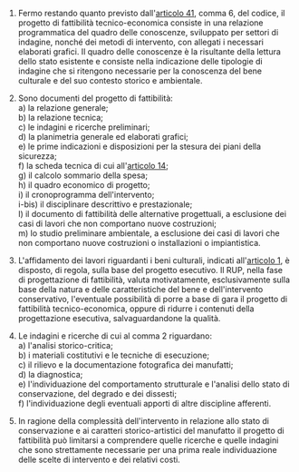 1. Fermo restando quanto previsto dall'[articolo 41](/articolo-41/2), comma 6, del codice, il progetto di fattibilità tecnico-economica consiste in una relazione programmatica del quadro delle conoscenze, sviluppato per settori di indagine, nonché dei metodi di intervento, con allegati i necessari elaborati grafici. Il quadro delle conoscenze è la risultante della lettura dello stato esistente e consiste nella indicazione delle tipologie di indagine che si ritengono necessarie per la conoscenza del bene culturale e del suo contesto storico e ambientale.

2. Sono documenti del progetto di fattibilità:<br>a) la relazione generale;<br>b) la relazione tecnica;<br>c) le indagini e ricerche preliminari;<br>d) la planimetria generale ed elaborati grafici;<br>e) le prime indicazioni e disposizioni per la stesura dei piani della sicurezza;<br>f) la scheda tecnica di cui all'[articolo 14](/allegato-2.18/articolo-14/1);<br>g) il calcolo sommario della spesa;<br>h) il quadro economico di progetto;<br>i) il cronoprogramma dell'intervento;<br>i-bis) il disciplinare descrittivo e prestazionale;<br>l) il documento di fattibilità delle alternative progettuali, a esclusione dei casi di lavori che non comportano nuove costruzioni;<br>m) lo studio preliminare ambientale, a esclusione dei casi di lavori che non comportano nuove costruzioni o installazioni o impiantistica.

3. L'affidamento dei lavori riguardanti i beni culturali, indicati all'[articolo 1](/allegato-2.18/articolo-1/1), è disposto, di regola, sulla base del progetto esecutivo. Il RUP, nella fase di progettazione di fattibilità, valuta motivatamente, esclusivamente sulla base della natura e delle caratteristiche del bene e dell'intervento conservativo, l'eventuale possibilità di porre a base di gara il progetto di fattibilità tecnico-economica, oppure di ridurre i contenuti della progettazione esecutiva, salvaguardandone la qualità.

4. Le indagini e ricerche di cui al comma 2 riguardano:<br>a) l'analisi storico-critica;<br>b) i materiali costitutivi e le tecniche di esecuzione;<br>c) il rilievo e la documentazione fotografica dei manufatti;<br>d) la diagnostica;<br>e) l'individuazione del comportamento strutturale e l'analisi dello stato di conservazione, del degrado e dei dissesti;<br>f) l'individuazione degli eventuali apporti di altre discipline afferenti.

5. In ragione della complessità dell'intervento in relazione allo stato di conservazione e ai caratteri storico-artistici del manufatto il progetto di fattibilità può limitarsi a comprendere quelle ricerche e quelle indagini che sono strettamente necessarie per una prima reale individuazione delle scelte di intervento e dei relativi costi.